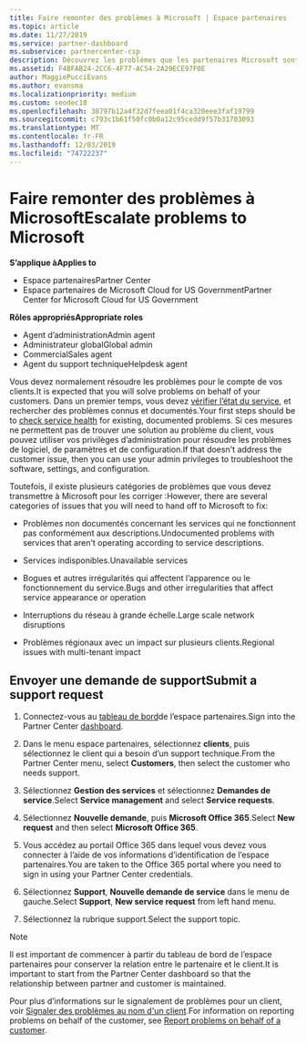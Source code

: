 ```yaml
---
title: Faire remonter des problèmes à Microsoft | Espace partenaires
ms.topic: article
ms.date: 11/27/2019
ms.service: partner-dashboard
ms.subservice: partnercenter-csp
description: Découvrez les problèmes que les partenaires Microsoft sont censés résoudre eux-mêmes pour leurs clients et les problèmes qu’ils peuvent avoir à faire remonter à Microsoft.
ms.assetid: F4BFAB24-2CC6-4F77-AC54-2A29ECE97F0E
author: MaggiePucciEvans
ms.author: evansma
ms.localizationpriority: medium
ms.custom: seodec18
ms.openlocfilehash: 38797b12a4f32d7feea01f4ca320eee3faf19799
ms.sourcegitcommit: c793c1b61f50fc0b0a12c95cedd9f57b31703093
ms.translationtype: MT
ms.contentlocale: fr-FR
ms.lasthandoff: 12/03/2019
ms.locfileid: "74722237"
---
```

# <a name="escalate-problems-to-microsoft"></a><span data-ttu-id="f011f-103">Faire remonter des problèmes à Microsoft</span><span class="sxs-lookup"><span data-stu-id="f011f-103">Escalate problems to Microsoft</span></span>

<span data-ttu-id="f011f-104">**S’applique à**</span><span class="sxs-lookup"><span data-stu-id="f011f-104">**Applies to**</span></span>

- <span data-ttu-id="f011f-105">Espace partenaires</span><span class="sxs-lookup"><span data-stu-id="f011f-105">Partner Center</span></span>
- <span data-ttu-id="f011f-106">Espace partenaires de Microsoft Cloud for US Government</span><span class="sxs-lookup"><span data-stu-id="f011f-106">Partner Center for Microsoft Cloud for US Government</span></span>

<span data-ttu-id="f011f-107">**Rôles appropriés**</span><span class="sxs-lookup"><span data-stu-id="f011f-107">**Appropriate roles**</span></span>

- <span data-ttu-id="f011f-108">Agent d’administration</span><span class="sxs-lookup"><span data-stu-id="f011f-108">Admin agent</span></span>
- <span data-ttu-id="f011f-109">Administrateur global</span><span class="sxs-lookup"><span data-stu-id="f011f-109">Global admin</span></span>
- <span data-ttu-id="f011f-110">Commercial</span><span class="sxs-lookup"><span data-stu-id="f011f-110">Sales agent</span></span>
- <span data-ttu-id="f011f-111">Agent du support technique</span><span class="sxs-lookup"><span data-stu-id="f011f-111">Helpdesk agent</span></span>

<span data-ttu-id="f011f-112">Vous devez normalement résoudre les problèmes pour le compte de vos clients.</span><span class="sxs-lookup"><span data-stu-id="f011f-112">It is expected that you will solve problems on behalf of your customers.</span></span> <span data-ttu-id="f011f-113">Dans un premier temps, vous devez [vérifier l’état du service](check-service-health.md), et rechercher des problèmes connus et documentés.</span><span class="sxs-lookup"><span data-stu-id="f011f-113">Your first steps should be to [check service health](check-service-health.md) for existing, documented problems.</span></span> <span data-ttu-id="f011f-114">Si ces mesures ne permettent pas de trouver une solution au problème du client, vous pouvez utiliser vos privilèges d’administration pour résoudre les problèmes de logiciel, de paramètres et de configuration.</span><span class="sxs-lookup"><span data-stu-id="f011f-114">If that doesn't address the customer issue, then you can use your admin privileges to troubleshoot the software, settings, and configuration.</span></span>

<span data-ttu-id="f011f-115">Toutefois, il existe plusieurs catégories de problèmes que vous devez transmettre à Microsoft pour les corriger :</span><span class="sxs-lookup"><span data-stu-id="f011f-115">However, there are several categories of issues that you will need to hand off to Microsoft to fix:</span></span>

- <span data-ttu-id="f011f-116">Problèmes non documentés concernant les services qui ne fonctionnent pas conformément aux descriptions.</span><span class="sxs-lookup"><span data-stu-id="f011f-116">Undocumented problems with services that aren't operating according to service descriptions.</span></span>

- <span data-ttu-id="f011f-117">Services indisponibles.</span><span class="sxs-lookup"><span data-stu-id="f011f-117">Unavailable services</span></span>

- <span data-ttu-id="f011f-118">Bogues et autres irrégularités qui affectent l’apparence ou le fonctionnement du service.</span><span class="sxs-lookup"><span data-stu-id="f011f-118">Bugs and other irregularities that affect service appearance or operation</span></span>

- <span data-ttu-id="f011f-119">Interruptions du réseau à grande échelle.</span><span class="sxs-lookup"><span data-stu-id="f011f-119">Large scale network disruptions</span></span>

- <span data-ttu-id="f011f-120">Problèmes régionaux avec un impact sur plusieurs clients.</span><span class="sxs-lookup"><span data-stu-id="f011f-120">Regional issues with multi-tenant impact</span></span>

## <a name="submit-a-support-request"></a><span data-ttu-id="f011f-121">Envoyer une demande de support</span><span class="sxs-lookup"><span data-stu-id="f011f-121">Submit a support request</span></span>

1. <span data-ttu-id="f011f-122">Connectez-vous au [tableau de bord](https://partner.microsoft.com/dashboard)de l’espace partenaires.</span><span class="sxs-lookup"><span data-stu-id="f011f-122">Sign into the Partner Center [dashboard](https://partner.microsoft.com/dashboard).</span></span>

2. <span data-ttu-id="f011f-123">Dans le menu espace partenaires, sélectionnez **clients**, puis sélectionnez le client qui a besoin d’un support technique.</span><span class="sxs-lookup"><span data-stu-id="f011f-123">From the Partner Center menu, select **Customers**, then select the customer who needs support.</span></span>

3. <span data-ttu-id="f011f-124">Sélectionnez **Gestion des services** et sélectionnez **Demandes de service**.</span><span class="sxs-lookup"><span data-stu-id="f011f-124">Select **Service management** and select **Service requests**.</span></span>

4. <span data-ttu-id="f011f-125">Sélectionnez **Nouvelle demande**, puis **Microsoft Office 365**.</span><span class="sxs-lookup"><span data-stu-id="f011f-125">Select **New request** and then select **Microsoft Office 365**.</span></span>

5. <span data-ttu-id="f011f-126">Vous accédez au portail Office 365 dans lequel vous devez vous connecter à l’aide de vos informations d’identification de l’espace partenaires.</span><span class="sxs-lookup"><span data-stu-id="f011f-126">You are taken to the Office 365 portal where you need to sign in using your Partner Center credentials.</span></span>

6. <span data-ttu-id="f011f-127">Sélectionnez **Support**, **Nouvelle demande de service** dans le menu de gauche.</span><span class="sxs-lookup"><span data-stu-id="f011f-127">Select **Support**, **New service request** from left hand menu.</span></span>

7. <span data-ttu-id="f011f-128">Sélectionnez la rubrique support.</span><span class="sxs-lookup"><span data-stu-id="f011f-128">Select the support topic.</span></span>

>[!NOTE]
><span data-ttu-id="f011f-129">Il est important de commencer à partir du tableau de bord de l’espace partenaires pour conserver la relation entre le partenaire et le client.</span><span class="sxs-lookup"><span data-stu-id="f011f-129">It is important to start from the Partner Center dashboard so that the relationship between partner and customer is maintained.</span></span> 


<span data-ttu-id="f011f-130">Pour plus d’informations sur le signalement de problèmes pour un client, voir [Signaler des problèmes au nom d'un client](report-problems-on-behalf-of-a-customer.md).</span><span class="sxs-lookup"><span data-stu-id="f011f-130">For information on reporting problems on behalf of the customer, see [Report problems on behalf of a customer](report-problems-on-behalf-of-a-customer.md).</span></span>

 

 



